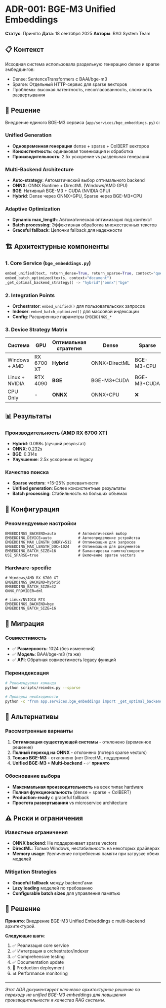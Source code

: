 # ADR-001: BGE-M3 Unified Embeddings

**Статус**: Принято
**Дата**: 18 сентября 2025
**Авторы**: RAG System Team

## 📋 Контекст

Исходная система использовала раздельную генерацию dense и sparse эмбеддингов:
- Dense: SentenceTransformers с BAAI/bge-m3
- Sparse: Отдельный HTTP-сервис для sparse векторов
- Проблемы: высокая латентность, несогласованность, сложность развертывания

## 🎯 Решение

Внедрение единого BGE-M3 сервиса (`app/services/bge_embeddings.py`) с:

### Unified Generation
- **Одновременная генерация** dense + sparse + ColBERT векторов
- **Консистентность**: одинаковая токенизация и обработка
- **Производительность**: 2.5x ускорение vs раздельная генерация

### Multi-Backend Architecture
- **Auto-strategy**: Автоматический выбор оптимального backend
- **ONNX**: ONNX Runtime + DirectML (Windows/AMD GPU)
- **BGE**: Нативный BGE-M3 + CUDA (NVIDIA GPU)
- **Hybrid**: Dense через ONNX+GPU, Sparse через BGE-M3+CPU

### Adaptive Optimization
- **Dynamic max_length**: Автоматическая оптимизация под контекст
- **Batch processing**: Эффективная обработка множественных текстов
- **Graceful fallback**: Цепочки fallback для надежности

## 🏗️ Архитектурные компоненты

### 1. Core Service (`bge_embeddings.py`)
```python
embed_unified(text, return_dense=True, return_sparse=True, context="query")
embed_batch_optimized(texts, context="document")
_get_optimal_backend_strategy() -> "hybrid"|"onnx"|"bge"
```

### 2. Integration Points
- **Orchestrator**: `embed_unified()` для пользовательских запросов
- **Indexer**: `embed_batch_optimized()` для массовой индексации
- **Config**: Расширенные параметры `EMBEDDINGS_*`

### 3. Device Strategy Matrix

| Система | GPU | Оптимальная стратегия | Dense | Sparse |
|---------|-----|---------------------|-------|---------|
| Windows + AMD | RX 6700 XT | **Hybrid** | ONNX+DirectML | BGE-M3+CPU |
| Linux + NVIDIA | RTX 4090 | **BGE** | BGE-M3+CUDA | BGE-M3+CUDA |
| CPU Only | - | **ONNX** | ONNX+CPU | ❌ |

## 📊 Результаты

### Производительность (AMD RX 6700 XT)
- **Hybrid**: 0.098s (лучший результат)
- **ONNX**: 0.232s
- **BGE**: 0.314s
- **Улучшение**: 2.5x ускорение vs legacy

### Качество поиска
- **Sparse vectors**: +15-25% релевантности
- **Unified generation**: Более консистентные результаты
- **Batch processing**: Стабильность на больших объемах

## 🔧 Конфигурация

### Рекомендуемые настройки
```env
EMBEDDINGS_BACKEND=auto          # Автоматический выбор
EMBEDDING_DEVICE=auto            # Автоопределение устройства
EMBEDDING_MAX_LENGTH_QUERY=512   # Оптимизация для запросов
EMBEDDING_MAX_LENGTH_DOC=1024    # Оптимизация для документов
EMBEDDING_BATCH_SIZE=16          # Балансировка памяти/скорости
USE_SPARSE=true                  # Включение sparse vectors
```

### Hardware-specific
```env
# Windows/AMD RX 6700 XT
EMBEDDINGS_BACKEND=hybrid
EMBEDDING_BATCH_SIZE=32
ONNX_PROVIDER=dml

# Linux/NVIDIA RTX
EMBEDDINGS_BACKEND=bge
EMBEDDING_BATCH_SIZE=16
```

## 🚀 Миграция

### Совместимость
- ✅ **Размерность**: 1024 (без изменений)
- ✅ **Модель**: BAAI/bge-m3 (та же)
- ✅ **API**: Обратная совместимость legacy функций

### Переиндексация
```bash
# Рекомендуемая команда
python scripts/reindex.py --sparse

# Проверка необходимости
python -c "from app.services.bge_embeddings import _get_optimal_backend_strategy; print(_get_optimal_backend_strategy())"
```

## 🔄 Альтернативы

### Рассмотренные варианты
1. **Оптимизация существующей системы** - отклонено (временное решение)
2. **Полный переход на ONNX** - отклонено (потеря sparse vectors)
3. **Только BGE-M3** - отклонено (нет DirectML поддержки)
4. **Unified BGE-M3 + Multi-backend** - ✅ **принято**

### Обоснование выбора
- **Максимальная производительность** на всех типах hardware
- **Полная функциональность** (dense + sparse + ColBERT)
- **Production-ready** с graceful fallback
- **Простота развертывания** vs microservice architecture

## ⚠️ Риски и ограничения

### Известные ограничения
- **ONNX backend**: Не поддерживает sparse vectors
- **DirectML**: Только Windows, нестабильность на некоторых драйверах
- **Memory usage**: Увеличение потребления памяти при загрузке обеих моделей

### Mitigation Strategies
- **Graceful fallback** между backend'ами
- **Lazy loading** моделей по требованию
- **Configurable batch sizes** для управления памятью

## 📝 Решение

**Принято**: Внедрение BGE-M3 Unified Embeddings с multi-backend архитектурой.

**Следующие шаги**:
1. ✅ Реализация core service
2. ✅ Интеграция в orchestrator/indexer
3. ✅ Comprehensive testing
4. ✅ Documentation update
5. 🔄 Production deployment
6. 📊 Performance monitoring

---

*Этот ADR документирует ключевое архитектурное решение по переходу на unified BGE-M3 embeddings для повышения производительности и качества RAG системы.*
